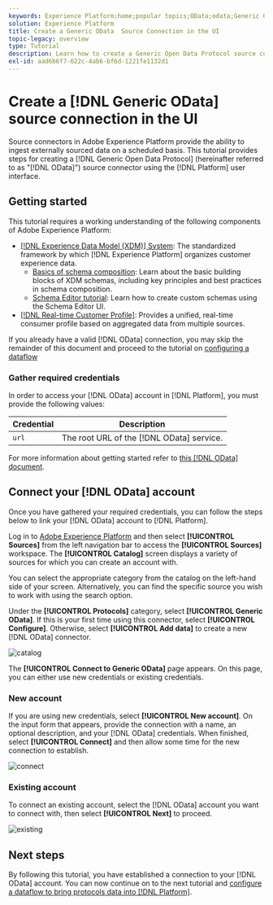 ```yaml
---
keywords: Experience Platform;home;popular topics;OData;odata;Generic Open Data Protocol
solution: Experience Platform
title: Create a Generic OData  Source Connection in the UI
topic-legacy: overview
type: Tutorial
description: Learn how to create a Generic Open Data Protocol source connection using the Adobe Experience Platform UI.
exl-id: aad6b6f7-622c-4ab6-bf6d-1221fe1132d1
---
```

# Create a [!DNL Generic OData] source connection in the UI

Source connectors in Adobe Experience Platform provide the ability to ingest externally sourced data on a scheduled basis. This tutorial provides steps for creating a [!DNL Generic Open Data Protocol] (hereinafter referred to as "[!DNL OData]") source connector using the [!DNL Platform] user interface.

## Getting started

This tutorial requires a working understanding of the following components of Adobe Experience Platform:

*   [[!DNL Experience Data Model (XDM)] System](../../../../../xdm/home.md): The standardized framework by which [!DNL Experience Platform] organizes customer experience data.
    *   [Basics of schema composition](../../../../../xdm/schema/composition.md): Learn about the basic building blocks of XDM schemas, including key principles and best practices in schema composition.
    *   [Schema Editor tutorial](../../../../../xdm/tutorials/create-schema-ui.md): Learn how to create custom schemas using the Schema Editor UI.
*   [[!DNL Real-time Customer Profile]](../../../../../profile/home.md): Provides a unified, real-time consumer profile based on aggregated data from multiple sources.

If you already have a valid [!DNL OData] connection, you may skip the remainder of this document and proceed to the tutorial on [configuring a dataflow](../../dataflow/protocols.md)

### Gather required credentials

In order to access your [!DNL OData] account in [!DNL Platform], you must provide the following values:

| Credential | Description |
| ---------- | ----------- |
| `url` | The root URL of the [!DNL OData] service. |

For more information about getting started refer to [this [!DNL OData] document](https://www.odata.org/getting-started/basic-tutorial/).

## Connect your [!DNL OData] account

Once you have gathered your required credentials, you can follow the steps below to link your [!DNL OData] account to [!DNL Platform].

Log in to [Adobe Experience Platform](https://platform.adobe.com) and then select **[!UICONTROL Sources]** from the left navigation bar to access the **[!UICONTROL Sources]** workspace. The **[!UICONTROL Catalog]** screen displays a variety of sources for which you can create an account with.

You can select the appropriate category from the catalog on the left-hand side of your screen. Alternatively, you can find the specific source you wish to work with using the search option.

Under the **[!UICONTROL Protocols]** category, select **[!UICONTROL Generic OData]**. If this is your first time using this connector, select **[!UICONTROL Configure]**. Otherwise, select **[!UICONTROL Add data]** to create a new [!DNL OData] connector.

![catalog](../../../../images/tutorials/create/odata/catalog.png)

The **[!UICONTROL Connect to Generic OData]** page appears. On this page, you can either use new credentials or existing credentials.

### New account

If you are using new credentials, select **[!UICONTROL New account]**. On the input form that appears, provide the connection with a name, an optional description, and your [!DNL OData] credentials. When finished, select **[!UICONTROL Connect]** and then allow some time for the new connection to establish.

![connect](../../../../images/tutorials/create/odata/connect.png)

### Existing account

To connect an existing account, select the [!DNL OData] account you want to connect with, then select **[!UICONTROL Next]** to proceed.

![existing](../../../../images/tutorials/create/odata/existing.png)

## Next steps

By following this tutorial, you have established a connection to your [!DNL OData] account. You can now continue on to the next tutorial and [configure a dataflow to bring protocols data into [!DNL Platform]](../../dataflow/protocols.md).
